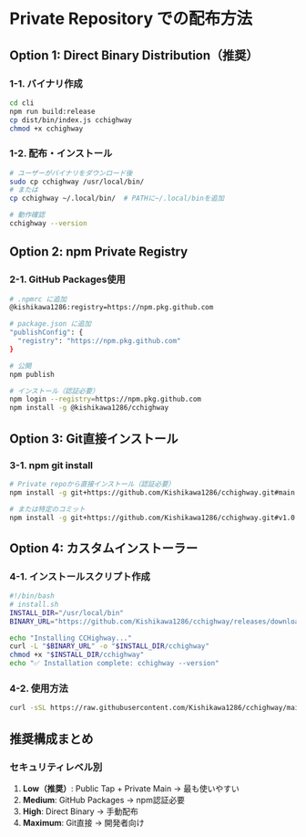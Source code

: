 # Private Repository での配布方法

## Option 1: Direct Binary Distribution（推奨）

### 1-1. バイナリ作成
```bash
cd cli
npm run build:release
cp dist/bin/index.js cchighway
chmod +x cchighway
```

### 1-2. 配布・インストール
```bash
# ユーザーがバイナリをダウンロード後
sudo cp cchighway /usr/local/bin/
# または
cp cchighway ~/.local/bin/  # PATHに~/.local/binを追加

# 動作確認
cchighway --version
```

## Option 2: npm Private Registry

### 2-1. GitHub Packages使用
```bash
# .npmrc に追加
@kishikawa1286:registry=https://npm.pkg.github.com

# package.json に追加
"publishConfig": {
  "registry": "https://npm.pkg.github.com"
}

# 公開
npm publish

# インストール（認証必要）
npm login --registry=https://npm.pkg.github.com
npm install -g @kishikawa1286/cchighway
```

## Option 3: Git直接インストール

### 3-1. npm git install
```bash
# Private repoから直接インストール（認証必要）
npm install -g git+https://github.com/Kishikawa1286/cchighway.git#main

# または特定のコミット
npm install -g git+https://github.com/Kishikawa1286/cchighway.git#v1.0.0
```

## Option 4: カスタムインストーラー

### 4-1. インストールスクリプト作成
```bash
#!/bin/bash
# install.sh
INSTALL_DIR="/usr/local/bin"
BINARY_URL="https://github.com/Kishikawa1286/cchighway/releases/download/v1.0.0/cchighway"

echo "Installing CCHighway..."
curl -L "$BINARY_URL" -o "$INSTALL_DIR/cchighway"
chmod +x "$INSTALL_DIR/cchighway"
echo "✅ Installation complete: cchighway --version"
```

### 4-2. 使用方法
```bash
curl -sSL https://raw.githubusercontent.com/Kishikawa1286/cchighway/main/install.sh | bash
```

## 推奨構成まとめ

### セキュリティレベル別
1. **Low（推奨）**: Public Tap + Private Main → 最も使いやすい
2. **Medium**: GitHub Packages → npm認証必要
3. **High**: Direct Binary → 手動配布
4. **Maximum**: Git直接 → 開発者向け
